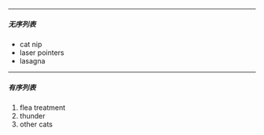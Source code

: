 
---
##### 无序列表
<ul>
  <li>cat nip</li>
  <li>laser pointers</li>
  <li>lasagna</li>
</ul>

---
##### 有序列表
<ol>
  <li>flea treatment</li>
  <li>thunder</li>
  <li>other cats</li>
</ol>
